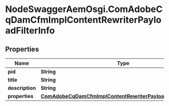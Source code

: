 # NodeSwaggerAemOsgi.ComAdobeCqDamCfmImplContentRewriterPayloadFilterInfo

## Properties

Name | Type | Description | Notes
------------ | ------------- | ------------- | -------------
**pid** | **String** |  | [optional] 
**title** | **String** |  | [optional] 
**description** | **String** |  | [optional] 
**properties** | [**ComAdobeCqDamCfmImplContentRewriterPayloadFilterProperties**](ComAdobeCqDamCfmImplContentRewriterPayloadFilterProperties.md) |  | [optional] 


